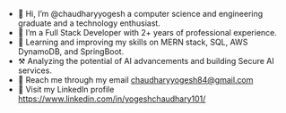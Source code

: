 - 👋 Hi, I’m @chaudharyyogesh a computer science and engineering graduate and a technology enthusiast.
- 👀 I’m a Full Stack Developer with 2+ years of professional experience.
- 🌱 Learning and improving my skills on MERN stack, SQL, AWS DynamoDB, and SpringBoot.
- ⚒  Analyzing the potential of AI advancements and building Secure AI services.
- 📧 Reach me through my email chaudharyyogesh84@gmail.com
- 📎 Visit my LinkedIn profile https://www.linkedin.com/in/yogeshchaudhary101/
